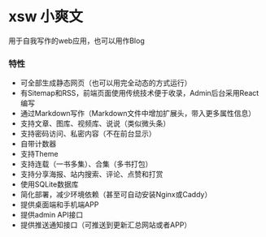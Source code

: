 # xsw 小爽文
用于自我写作的web应用，也可以用作Blog

### 特性
* 可全部生成静态网页（也可以用完全动态的方式运行）
* 有Sitemap和RSS，前端页面使用传统技术便于收录，Admin后台采用React编写
* 通过Markdown写作（Markdown文件中增加扩展头，带入更多属性信息）
* 支持文章、图库、视频库、说说（类似微头条）
* 支持密码访问、私密内容（不在前台显示）
* 自带计数器
* 支持Theme
* 支持连载（一书多集）、合集（多书打包）
* 支持分享海报、站内搜索、评论、点赞和打赏
* 使用SQLite数据库
* 简化部署，减少环境依赖（甚至可自动安装Nginx或Caddy）
* 提供桌面端和手机端APP
* 提供admin API接口
* 提供推送通知接口（可推送到更新汇总网站或者APP）